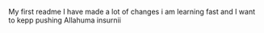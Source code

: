My first readme
I have made a lot of changes
i am learning fast and I want to kepp pushing
Allahuma insurnii

